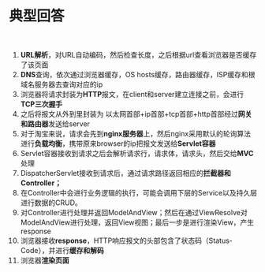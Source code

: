 # 典型回答
<br />

1. **URL解析**，对URL自动编码，然后检查长度，之后根据url查看浏览器是否缓存了该页面
2. **DNS**查询，依次通过浏览器缓存，OS hosts缓存，路由器缓存，ISP缓存和根域名服务器去查询对应的ip
3. 浏览器将请求封装为**HTTP**报文，在client和server建立连接之前，会进行**TCP三次握手**
4. 之后将报文从外到里封装为 以太网首部+ip首部+tcp首部+http首部经过**网关和路由器**发送给server
5. 对于淘宝来说，请求会先到**nginx服务器**上，然后nginx采用默认的轮询算法进行**负载均衡**，携带原来browser的ip把报文发送给**Servlet容器**
6. Servlet容器接收到请求之后会解析请求行，请求体，请求头，然后交给**MVC**处理
7. DispatcherServlet接收到请求后，通过请求路径返回相应的**拦截器和Controller；**
8. 在Controller中会进行业务逻辑的执行，可能会调用下层的Service以及持久层进行数据的CRUD。
9. 对Controller进行处理并返回ModelAndView；然后在通过ViewResolve对ModelAndView进行处理，返回View视图；最后一步是进行渲染View，产生response
10. 浏览器接收**response**，HTTP响应报文的头部包含了状态码（Status-Code），并进行**缓存和解码**
11. 浏览器**渲染页面**
